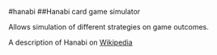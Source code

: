 #hanabi
##Hanabi card game simulator

Allows simulation of different strategies on game outcomes.

A description of Hanabi on [Wikipedia](https://en.wikipedia.org/wiki/Hanabi_(card_game))